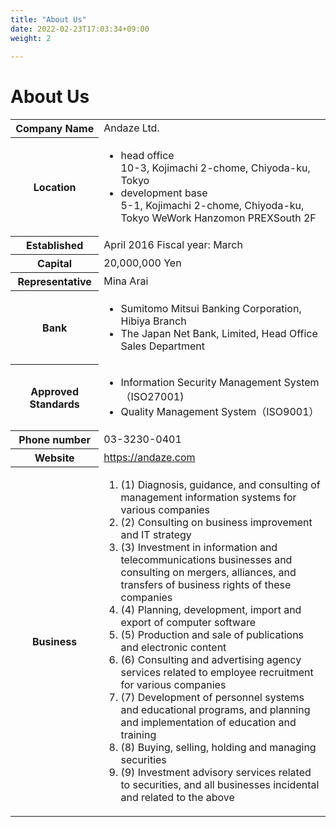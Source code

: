 ```yaml
---
title: "About Us"
date: 2022-02-23T17:03:34+09:00
weight: 2
 
---
```


<h1>About Us</h1>

<table>

<tbody>

<tr class="flex p-8 border-0 bg-gray-50">
<th class="w-1/3 font-bold">Company Name</th>
<td class="w-2/3 p-0">Andaze Ltd.</td>
</tr>

<tr class="flex p-8 border-0">
<th class="w-1/3 font-bold">Location</th>
<td class="w-2/3 p-0">
<ul class="list-none p-0">
<li class="p-0 mt-0 mb-4"><span class="font-bold ">head office</span><br>10-3, Kojimachi 2-chome, Chiyoda-ku, Tokyo</li>
<li class="p-0 mt-0"><span class="font-bold ">development base</span><br>5-1, Kojimachi 2-chome, Chiyoda-ku, Tokyo
WeWork Hanzomon PREXSouth 2F</li>
</ul>
</td>
</tr>

<tr class="flex p-8 border-0 bg-gray-50">
<th class="w-1/3 font-bold">Established</th>
<td class="w-2/3 p-0">April 2016 Fiscal year: March</td>
</tr>

<tr class="flex p-8 border-0">
<th class="w-1/3 font-bold">Capital</th>
<td class="w-2/3 p-0">20,000,000 Yen</td>
</tr>

<tr class="flex p-8 border-0 bg-gray-50">
<th class="w-1/3 font-bold">Representative</th>
<td class="w-2/3 p-0">Mina Arai</td>
</tr>

<tr class="flex p-8 border-0">
<th class="w-1/3 font-bold">Bank</th>
<td class="w-2/3 p-0">
<ul class="list-none p-0">
<li class="p-0 mt-0 mb-4">Sumitomo Mitsui Banking Corporation, Hibiya Branch</li>
<li class="p-0 mt-0 ">The Japan Net Bank, Limited, Head Office Sales Department</li>
</ul>
</td>
</tr>

<tr class="flex p-8 border-0 bg-gray-50">
<th class="w-1/3 font-bold">Approved Standards</th>
<td class="w-2/3 p-0">
<ul class="list-none p-0">
<li class="p-0 mt-0 mb-4">Information Security Management System（ISO27001)</li>
<li class="p-0 mt-0">Quality Management System（ISO9001）</li>
</ul>
</td>
</tr>

<tr class="flex p-8 border-0">
<th class="w-1/3 font-bold">Phone number</th>
<td class="w-2/3 p-0">03-3230-0401</td>
</tr>

<tr class="flex p-8 border-0 bg-gray-50">
<th class="w-1/3 font-bold">Website</td>
<td class="w-2/3 p-0"><a href="https://www.andaze.com/en/">https://andaze.com</a></td>
</tr>

<tr class="flex p-8 border-0">
<th class="w-1/3 font-bold">Business</th>
<td class="w-2/3 p-0">
<ol class="list-none p-0">
<li class="p-0 mt-0 mb-4">(1) Diagnosis, guidance, and consulting of management information systems for various companies</li>
<li class="p-0 mt-0 mb-4">(2) Consulting on business improvement and IT strategy</li>
<li class="p-0 mt-0 mb-4">(3) Investment in information and telecommunications businesses and consulting on mergers, alliances, and transfers of business rights of these companies</li>
<li class="p-0 mt-0 mb-4">(4) Planning, development, import and export of computer software</li>
<li class="p-0 mt-0 mb-4">(5) Production and sale of publications and electronic content</li>
<li class="p-0 mt-0 mb-4">(6) Consulting and advertising agency services related to employee recruitment for various companies</li>
<li class="p-0 mt-0 mb-4">(7) Development of personnel systems and educational programs, and planning and implementation of education and training</li>
<li class="p-0 mt-0 mb-4">(8) Buying, selling, holding and managing securities</li>
<li class="p-0 mt-0">(9) Investment advisory services related to securities, and all businesses incidental and related to the above</li>
</ol>
</td>
</tr>

</tbody>

</table>